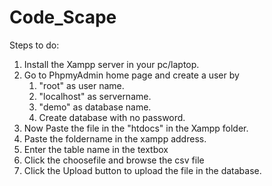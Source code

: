 # Code_Scape
 Steps to do:
1. Install the Xampp server in your pc/laptop.
1. Go to PhpmyAdmin home page and create a user by 
	1. "root" as user name.
	1. "localhost" as servername.
	1. "demo" as database name.
	1. Create database with no password.
1. Now Paste the file in the "htdocs" in the Xampp folder.
1. Paste the foldername in the xampp address.
1. Enter the table name in the textbox
1. Click the choosefile and browse the csv file
1. Click the Upload button to upload the file in the database.